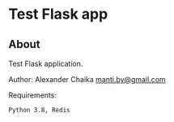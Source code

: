 Test Flask app
====

About
-----

Test Flask application.

Author: Alexander Chaika <manti.by@gmail.com>

Requirements:

    Python 3.8, Redis